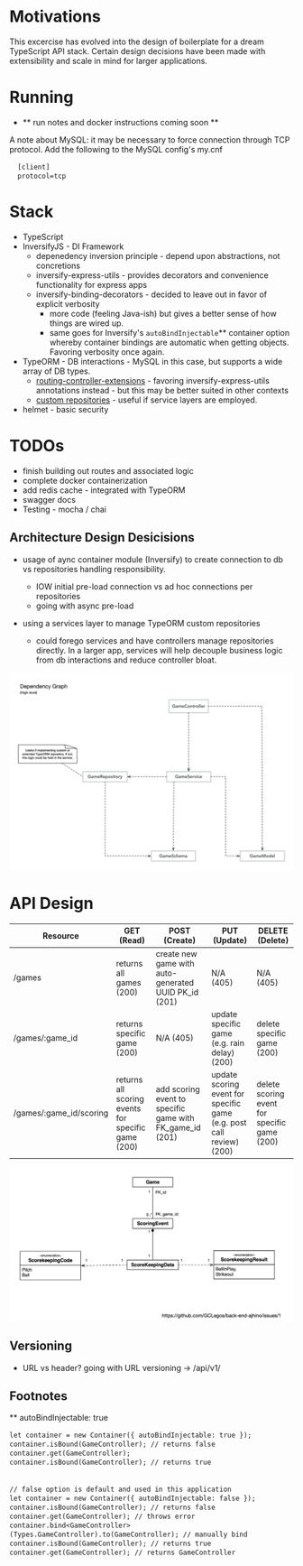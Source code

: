 # Motivations

This excercise has evolved into the design of boilerplate for a dream TypeScript API stack.
Certain design decisions have been made with extensibility and scale in mind for larger applications.

# Running

* ** run notes and docker instructions coming soon **

A note about MySQL: it may be necessary to force connection through TCP protocol. Add the following to the MySQL config's my.cnf

      [client]
      protocol=tcp

# Stack

* TypeScript
* InversifyJS - DI Framework
  * depenedency inversion principle - depend upon abstractions, not concretions
  * inversify-express-utils - provides decorators and convenience functionality for express apps
  * inversify-binding-decorators - decided to leave out in favor of explicit verbosity
    * more code (feeling Java-ish) but gives a better sense of how things are wired up.
    * same goes for Inversify's `autoBindInjectable`** container option whereby container bindings are automatic when getting objects. Favoring verbosity once again.
* TypeORM - DB interactions - MySQL in this case, but supports a wide array of DB types.
  * [routing-controller-extensions](https://github.com/typeorm/typeorm-routing-controllers-extensions) - favoring inversify-express-utils annotations instead - but this may be better suited in other contexts
  * [custom repositories](http://typeorm.io/#/custom-repository) - useful if service layers are employed.
* helmet - basic security

# TODOs
* finish building out routes and associated logic
* complete docker containerization
* add redis cache - integrated with TypeORM
* swagger docs
* Testing - mocha / chai

## Architecture Design Desicisions
* usage of aync container module (Inversify) to create connection to db vs repositories handling responsibility.
    * IOW initial pre-load connection vs ad hoc connections per repositories
    * going with async pre-load

* using a services layer to manage TypeORM custom repositories
    * could forego services and have controllers manage repositories directly. In a larger app, services will help decouple business logic from db interactions and reduce controller bloat.

![API Dependency Graph](./diagrams/API_Design.gif)

# API Design

| Resource | GET (Read) | POST (Create) | PUT (Update) | DELETE (Delete) |
| --- | --- | --- | --- | --- |
| /games | returns all games (200) | create new game with auto-generated UUID PK_id (201)| N/A (405) | N/A (405) | 
| /games/:game_id | returns specific game (200) | N/A (405) | update specific game (e.g. rain delay) (200) | delete specific game (200) | 
| /games/:game_id/scoring | returns all scoring events for specific game (200) | add scoring event to specific game with FK_game_id (201) | update scoring event for specific game (e.g. post call review) (200) | delete scoring event for specific game (200) |

![DB High-level Design](./diagrams/DB_Design.gif)


## Versioning

* URL vs header? going with URL versioning -> /api/v1/


## Footnotes

** autoBindInjectable: true

    let container = new Container({ autoBindInjectable: true });
    container.isBound(GameController); // returns false
    container.get(GameController);
    container.isBound(GameController); // returns true


    // false option is default and used in this application
    let container = new Container({ autoBindInjectable: false });
    container.isBound(GameController); // returns false
    container.get(GameController); // throws error
    container.bind<GameController>(Types.GameController).to(GameController); // manually bind
    container.isBound(GameController); // returns true
    container.get(GameController); // returns GameController

